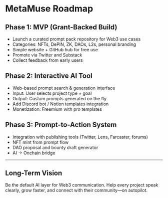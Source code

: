 # MetaMuse Roadmap

## Phase 1: MVP (Grant-Backed Build)
- Launch a curated prompt pack repository for Web3 use cases
- Categories: NFTs, DePIN, ZK, DAOs, L2s, personal branding
- Simple website + GitHub hub for free use
- Promote via Twitter and Substack
- Collect feedback from early users

## Phase 2: Interactive AI Tool
- Web-based prompt search & generation interface
- Input: User selects project type + goal
- Output: Custom prompts generated on the fly
- Add Discord bot / Notion templates integration
- Monetization: Freemium with pro templates

## Phase 3: Prompt-to-Action System
- Integration with publishing tools (Twitter, Lens, Farcaster, forums)
- NFT mint from prompt flow
- DAO proposal and bounty draft generator
- AI → Onchain bridge

---

## Long-Term Vision

Be the default AI layer for Web3 communication. Help every project speak clearly, grow faster, and connect with their community—on autopilot.
